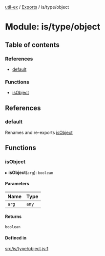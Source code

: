 [util-ex](../README.md) / [Exports](../modules.md) / is/type/object

# Module: is/type/object

## Table of contents

### References

- [default](is_type_object.md#default)

### Functions

- [isObject](is_type_object.md#isobject)

## References

### default

Renames and re-exports [isObject](is_type_object.md#isobject)

## Functions

### isObject

▸ **isObject**(`arg`): `boolean`

#### Parameters

| Name | Type |
| :------ | :------ |
| `arg` | `any` |

#### Returns

`boolean`

#### Defined in

[src/is/type/object.js:1](https://github.com/snowyu/util-ex.js/blob/c071696/src/is/type/object.js#L1)
